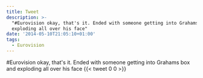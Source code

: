 ```yaml
---
title: Tweet
description: >-
  "#Eurovision okay, that's it. Ended with someone getting into Grahams box and
  exploding all over his face"
date: '2014-05-10T21:05:10+01:00'
tags:
  - Eurovision
---
```

#Eurovision okay, that's it. Ended with someone getting into Grahams box and exploding all over his face
      {{< tweet 0 0 >}}
    
